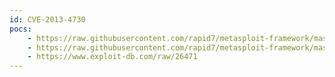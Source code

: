 ```yaml
---
id: CVE-2013-4730
pocs:
    - https://raw.githubusercontent.com/rapid7/metasploit-framework/master/modules/exploits/windows/ftp/pcman_stor.rb
    - https://raw.githubusercontent.com/rapid7/metasploit-framework/master/modules/exploits/windows/ftp/pcman_put.rb
    - https://www.exploit-db.com/raw/26471
---
```

